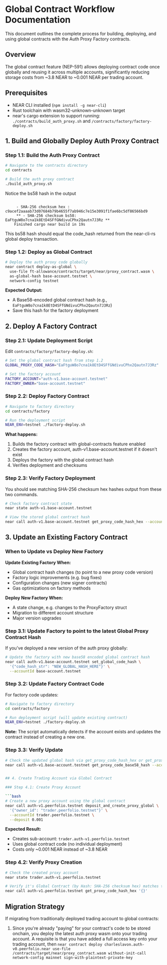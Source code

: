 # Global Contract Workflow Documentation

This document outlines the complete process for building, deploying, and using global contracts with the Auth Proxy Factory contracts.

## Overview

The global contract feature (NEP-591) allows deploying contract code once globally and reusing it across multiple accounts, significantly reducing storage costs from ~3.8 NEAR to ~0.001 NEAR per trading account.

## Prerequisites

- NEAR CLI installed (`npm install -g near-cli`)
- Rust toolchain with wasm32-unknown-unknown target
- near's cargo extension to support running: `./contracts/build_auth_proxy.sh` and `/contracts/factory/factory-deploy.sh`

## 1. Build and Globally Deploy Auth Proxy Contract

### Step 1.1: Build the Auth Proxy Contract

```bash
# Navigate to the contracts directory
cd contracts

# Build the auth proxy contract
./build_auth_proxy.sh
```

Notice the bs58 hash in the output
```

     - SHA-256 checksum hex : c9acef2aaaab73d07684b79b4655f7ab946c7e15e3091f1fae6bc5df86566bd9
     ** - SHA-256 checksum bs58: EaFtguW8o7cna1k8EtD4SFfGNdivuCPhx2Qautn7J3Rz **
    Finished cargo near build in 19s
```
This bs58 hash should equal the code_hash returned from the near-cli-rs global deploy transaction.

### Step 1.2: Deploy as Global Contract

```bash
# Deploy the auth proxy code globally
near contract deploy-as-global \
  use-file ft-allowance/contracts/target/near/proxy_contract.wasm \
  as-global-hash base-account.testnet \
  network-config testnet
```

**Expected Output:**
- A Base58-encoded global contract hash (e.g., `EaFtguW8o7cna1k8EtD4SFfGNdivuCPhx2Qautn7J3Rz`)
- Save this hash for the factory deployment


## 2. Deploy A Factory Contract

### Step 2.1: Update Deployment Script

Edit `contracts/factory/factory-deploy.sh`:

```bash
# Set the global contract hash from step 1.2
GLOBAL_PROXY_CODE_HASH="EaFtguW8o7cna1k8EtD4SFfGNdivuCPhx2Qautn7J3Rz"

# Set the factory account
FACTORY_ACCOUNT="auth-v1.base-account.testnet"
FACTORY_OWNER="base-account.testnet"
```

### Step 2.2: Deploy Factory Contract

```bash
# Navigate to factory directory
cd contracts/factory

# Run the deployment script
NEAR_ENV=testnet ./factory-deploy.sh
```

**What happens:**
1. Builds the factory contract with global-contracts feature enabled
2. Creates the factory account, auth-v1.base-account.testnet if it doesn't exist
3. Deploys the factory with the global contract hash
4. Verifies deployment and checksums

### Step 2.3: Verify Factory Deployment

You should see matching SHA-256 checksum hex hashes output from these two commands.

```bash
# Check factory contract state
near state auth-v1.base-account.testnet

# View the stored global contract hash
near call auth-v1.base-account.testnet get_proxy_code_hash_hex --accountId base-account.testnet
```


## 3. Update an Existing Factory Contract

### When to Update vs Deploy New Factory

**Update Existing Factory When:**
- Global contract hash changes (to point to a new proxy code version)
- Factory logic improvements (e.g. bug fixes)
- Configuration changes (new signer contracts)
- Gas optimizations on factory methods

**Deploy New Factory When:**
- A state change, e.g. changes to the ProxyFactory struct
- Migration to different account structure
- Major version upgrades

### Step 3.1: Update Factory to point to the latest Global Proxy Contract Hash

If you've deployed a new version of the auth proxy globally:

```bash
# Update the factory with new base58 encoded global contract hash
near call auth-v1.base-account.testnet set_global_code_hash \
  '{"code_hash_str": "NEW_GLOBAL_HASH_HERE"}' \
  --accountId base-account.testnet
```

### Step 3.2: Update Factory Contract Code

For factory code updates:

```bash
# Navigate to factory directory
cd contracts/factory

# Run deployment script (will update existing contract)
NEAR_ENV=testnet ./factory-deploy.sh
```

**Note:** The script automatically detects if the account exists and updates the contract instead of creating a new one.

### Step 3.3: Verify Update

```bash
# Check the updated global hash via get_proxy_code_hash_hex or get_proxy_code_base58_hash
near call auth-v1.base-account.testnet get_proxy_code_base58_hash --accountId base-account.testnet


## 4. Create Trading Account via Global Contract

### Step 4.1: Create Proxy Account

```bash
# Create a new proxy account using the global contract
near call auth-v1.peerfolio.testnet deposit_and_create_proxy_global \
  '{"owner_id": "trader.peerfolio.testnet"}' \
  --accountId trader.peerfolio.testnet \
  --deposit 0.001
```

**Expected Result:**
- Creates sub-account: `trader.auth-v1.peerfolio.testnet`
- Uses global contract code (no individual deployment)
- Costs only ~0.001 NEAR instead of ~3.8 NEAR

### Step 4.2: Verify Proxy Creation

```bash
# Check the created proxy account
near state trader.auth-v1.peerfolio.testnet

# Verify it's Global Contract (by Hash: SHA-256 checksum hex) matches the factory's hex hash of the bs58 code
near call auth-v1.peerfolio.testnet get_proxy_code_hash_hex '{}'
```

## Migration Strategy

If migrating from traditionally deployed trading account to global contracts:

1. Since you're already "paying" for your contract's code to be stored onchain, you deploy the latest auth proxy wasm onto your trading account. A requisite is that you have added a full access key onto your trading account, then `near contract deploy charleslavon.auth-v0.peerfolio.near use-file /contracts/target/near/proxy_contract.wasm without-init-call network-config mainnet sign-with-plaintext-private-key`
